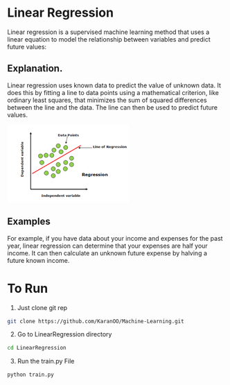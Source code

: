 # Linear Regression
Linear regression is a supervised machine learning method that uses a linear equation to model the relationship between variables and predict future values:
## Explanation.
Linear regression uses known data to predict the value of unknown data. It does this by fitting a line to data points using a mathematical criterion, like ordinary least squares, that minimizes the sum of squared differences between the line and the data. The line can then be used to predict future values.

![Linear Regression](./Thumbnail.png)

## Examples
For example, if you have data about your income and expenses for the past year, linear regression can determine that your expenses are half your income. It can then calculate an unknown future expense by halving a future known income.

# To Run
1. Just clone git rep
```bash
git clone https://github.com/KaranOO/Machine-Learning.git
```
2. Go to LinearRegression directory
```bash
cd LinearRegression
```
3. Run the train.py File
```bash
python train.py
```
